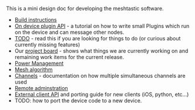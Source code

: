 This is a mini design doc for developing the meshtastic software.

* [Build instructions](build-instructions.md)
* [On device plugin API](plugin-api.md) - a tutorial on how to write small Plugins which run on the device and can message other nodes.
* [TODO](TODO.md) - read this if you are looking for things to do (or curious about currently missing features)
* Our [project board](https://github.com/orgs/meshtastic/projects/1) - shows what things we are currently working on and remaining work items for the current release.
* [Power Management](power.md)
* [Mesh algorithm](mesh-alg.md)
* [Channels](channels.md) - documentation on how multiple simultaneous channels are used
* [Remote adminstration](remote-admin.md)
* [External client API](device-api.md) and porting guide for new clients (iOS, python, etc...)
* TODO: how to port the device code to a new device.
